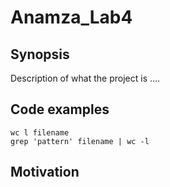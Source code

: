 # Anamza_Lab4

## Synopsis 
Description of what the project is ....

## Code examples 
```Shell
wc l filename
grep 'pattern' filename | wc -l

```


## Motivation
